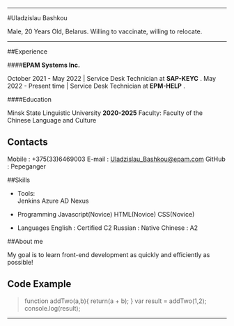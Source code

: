 ---

#Uladzislau Bashkou 

Male, 20 Years Old, Belarus.
Willing to vaccinate, willing to relocate.  

***

##Experience

####**EPAM Systems Inc.**  
 
October 2021 - May 2022 | Service Desk Technician at **SAP-KEYC** .
May 2022 - Present time | Service Desk Technician at **EPM-HELP** .

####Education

Minsk State Linguistic University **2020-2025**
Faculty: Faculty of the Chinese Language and Culture


## Contacts

Mobile : +375(33)6469003
E-mail : Uladzislau_Bashkou@epam.com
GitHub : Pepeganger

##Skills

* Tools:   
Jenkins
Azure
AD
Nexus

* Programming 
Javascript(Novice)
HTML(Novice)
CSS(Novice)


* Languages
English : Certified C2
Russian : Native
Chinese : A2


##About me

My goal is to learn front-end development as quickly and efficiently as possible!

## Code Example

> function addTwo(a,b){
 return(a + b);
}
var result = addTwo(1,2);
console.log(result);

***